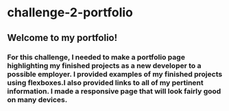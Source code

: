 # challenge-2-portfolio

## Welcome to my portfolio!

### For this challenge, I needed to make a portfolio page highlighting my finished projects as a new developer to a possible employer. I provided examples of my finished projects using flexboxes.I also provided links to all of my pertinent information. I made a responsive page that will look fairly good on many devices.